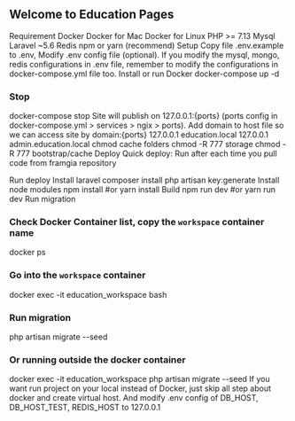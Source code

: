 ## Welcome to Education Pages

Requirement
Docker
Docker for Mac
Docker for Linux
PHP >= 7.13
Mysql
Laravel ~5.6
Redis
npm or yarn (recommend)
Setup
Copy file .env.example to .env,
Modify .env config file (optional). If you modify the mysql, mongo, redis configurations in .env file, remember to modify the configurations in docker-compose.yml file too.
Install or run Docker
docker-compose up -d
### Stop
docker-compose stop
Site will publish on 127.0.0.1:{ports} (ports config in docker-compose.yml > services > ngix > ports). Add domain to host file so we can access site by domain:{ports}
127.0.0.1 education.local
127.0.0.1 admin.education.local
chmod cache folders
chmod -R 777 storage
chmod -R 777 bootstrap/cache
Deploy
Quick deploy: Run after each time you pull code from framgia repository

Run deploy
Install laravel
composer install
php artisan key:generate
Install node modules
npm install
#or
yarn install
Build
npm run dev
#or
yarn run dev
Run migration
### Check Docker Container list, copy the `workspace` container name
docker ps

### Go into the `workspace` container
docker exec -it education_workspace bash

### Run migration
php artisan migrate --seed

### Or running outside the docker container
docker exec -it education_workspace php artisan migrate --seed
If you want run project on your local instead of Docker, just skip all step about docker and create virtual host. And modify .env config of DB_HOST, DB_HOST_TEST, REDIS_HOST to 127.0.0.1
